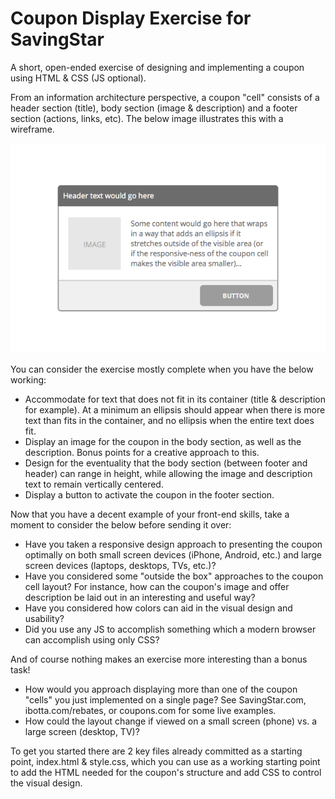 # Coupon Display Exercise for SavingStar
A short, open-ended exercise of designing and implementing a coupon using HTML &amp; CSS (JS optional).

From an information architecture perspective, a coupon "cell" consists of a header section (title), body section (image &amp; description) and a footer section (actions, links, etc). The below image illustrates this with a wireframe.

![Example Coupon](/coupon_example.png)

You can consider the exercise mostly complete when you have the below working:
* Accommodate for text that does not fit in its container (title &amp; description for example). At a minimum an ellipsis should appear when there is more text than fits in the container, and no ellipsis when the entire text does fit.
* Display an image for the coupon in the body section, as well as the description. Bonus points for a creative approach to this.
* Design for the eventuality that the body section (between footer and header) can range in height, while allowing the image and description text to remain vertically centered.
* Display a button to activate the coupon in the footer section.


Now that you have a decent example of your front-end skills, take a moment to consider the below before sending it over:
* Have you taken a responsive design approach to presenting the coupon optimally on both small screen devices (iPhone, Android, etc.) and large screen devices (laptops, desktops, TVs, etc.)?
* Have you considered some "outside the box" approaches to the coupon cell layout? For instance, how can the coupon's image and offer description be laid out in an interesting and useful way?
* Have you considered how colors can aid in the visual design and usability?
* Did you use any JS to accomplish something which a modern browser can accomplish using only CSS?


And of course nothing makes an exercise more interesting than a bonus task!
* How would you approach displaying more than one of the coupon "cells" you just implemented on a single page? See SavingStar.com, ibotta.com/rebates, or coupons.com for some live examples.
* How could the layout change if viewed on a small screen (phone) vs. a large screen (desktop, TV)?


To get you started there are 2 key files already committed as a starting point, index.html &amp; style.css, which you can use as a working starting point to add the HTML needed for the coupon's structure and add CSS to control the visual design.
